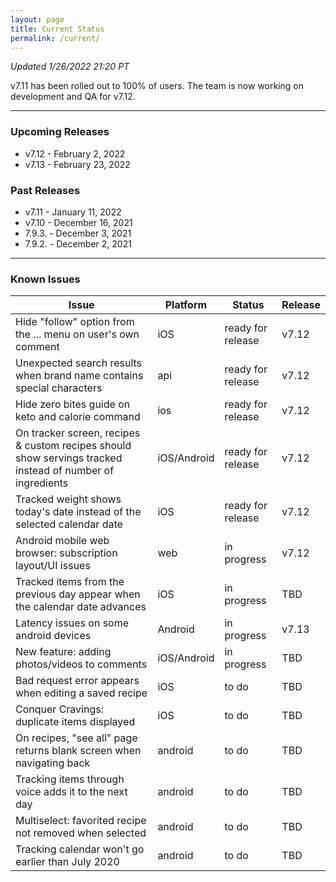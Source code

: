 ```yaml
---
layout: page
title: Current Status
permalink: /current/
---
```


_Updated 1/26/2022 21:20 PT_

v7.11 has been rolled out to 100% of users. The team is now working on development and QA for v7.12. 

***

### Upcoming Releases
- v7.12   - February 2, 2022
- v7.13   - February 23, 2022
 
### Past Releases
- v7.11   - January 11, 2022
- v7.10   - December 16, 2021
- 7.9.3.  - December 3, 2021
- 7.9.2.  - December 2, 2021

***

### Known Issues

|Issue                          |Platform   | Status    | Release           |
| ---                           | ---       | ---       | ---               |
|Hide "follow" option from the ... menu on user's own comment|iOS|ready for release| v7.12|
|Unexpected search results when brand name contains special characters|api|ready for release| v7.12|
|Hide zero bites guide on keto and calorie command|ios|ready for release| v7.12|
|On tracker screen, recipes & custom recipes should show servings tracked instead of number of ingredients|iOS/Android|ready for release| v7.12|
|Tracked weight shows today's date instead of the selected calendar date|iOS|ready for release| v7.12|
|Android mobile web browser: subscription layout/UI issues|web|in progress| v7.12|
|Tracked items from the previous day appear when the calendar date advances |iOS|in progress| TBD|
|Latency issues on some android devices|Android|in progress| v7.13|
|New feature: adding photos/videos to comments|iOS/Android|in progress| TBD|
|Bad request error appears when editing a saved recipe|iOS|to do| TBD|
|Conquer Cravings: duplicate items displayed|iOS|to do| TBD|
|On recipes, "see all" page returns blank screen when navigating back |android|to do| TBD|
|Tracking items through voice adds it to the next day |android|to do| TBD|
|Multiselect: favorited recipe not removed when selected |android|to do| TBD|
|Tracking calendar won't go earlier than July 2020 |android|to do| TBD|
